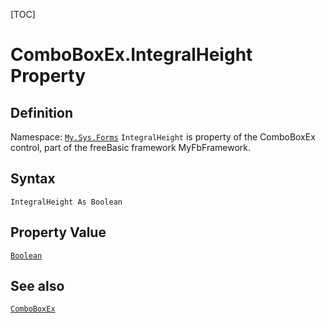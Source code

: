[TOC]
# ComboBoxEx.IntegralHeight Property

## Definition
Namespace: [`My.Sys.Forms`](My.Sys.Forms.md)
`IntegralHeight` is property of the ComboBoxEx control, part of the freeBasic framework MyFbFramework.
## Syntax
```freeBasic
IntegralHeight As Boolean
```
## Property Value
[`Boolean`]("https://www.freebasic.net/wiki/KeyPgBoolean")
## See also
[`ComboBoxEx`](ComboBoxEx.md)
